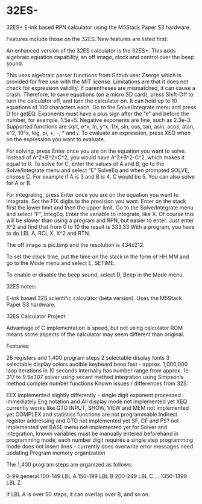 # 32ES-
32ES+ E-ink based RPN calculator using the M5Stack Paper S3 hardware.

Features include those on the 32ES.  New features are listed first:

An enhanced version of the 32ES calculator is the 32ES+.  This adds algebraic equation capability, an off image, clock and control over the beep sound.

This uses algebraic parser functions from Github user Zserge which is provided for free use with the MIT license.  Limitations are that it does not check for expression validity.  If parentheses are mismatched, it can cause a crash.  Therefore, to save equations (on a micro SD card), press Shift-Off to turn the calculator off, and turn the calculator on.  It can hold up to 10 equations of 100 characters each.  Go to the Solve/Integrate menu and press D for getEQ.  Exponents must have a plus sign after the “e” and before the number, for example, 1.5e+5.  Negative exponents are fine, such as 2.3e-3.  Supported functions are sqrt, e^x, ln, y^x, 1/x, sin, cos, tan, asin, acos, atan, x^2, 10^x, log, pi, +, -, * and /.  To evaluate an expression, press XEQ when on the expression you want to evaluate.

For solving, press Enter once you are on the equation you want to solve.  Instead of A^2+B^2=C^2, you would have A^2+B^2-C^2, which makes it equal to 0.  To solve for C, enter the values of A and B, go to the Solve/Integrate menu and select “E” SolveEq and when prompted SOLVE, choose C.  For example if A is 3 and B is 4, C would be 5.  You can also solve for A or B.

For integrating, press Enter once you are on the equation you want to integrate.  Set the FIX digits to the precision you want.  Enter on the stack first the lower limit and then the upper limit.  Go to the Solve/Integrate menu and select “F”, IntegEq.  Enter the variable to integrate, like X.  Of course this will be slower than using a program and RPN, but easier to enter.  Just enter X^2 and find that from 0 to 10 the result is 333.33  With a program, you have to do LBL A, RCL X, X^2 and RTN.

The off image is pic.bmp and the resolution is 434x212.

To set the clock time, put the time on the stack in the form of HH.MM and go to the Mode menu and select E, SETIME.

To enable or disable the beep sound, select D, Beep in the Mode menu.

32ES notes:

E-ink based 32S scientific calculator (beta version). Uses the M5Stack Paper S3 hardware.

32ES Calculator Project

Advantage of C implementation is speed, but not using calculator ROM means some aspects of the calculator may seem different than original.

Features:

26 registers and 1,400 program steps 2 selectable display fonts 3 selectable display colors audible keyboard beep fast - approx. 1,000,000 loop iterations in 10 seconds internally has number range from approx. 1e-317 to 9.9e307 solver using secant method integration using Simpson’s method complex number functions Known issues / differences from 32S:

EEX implemented slightly differently - single digit exponent processed immediately Eng notation and All display mode not implemented yet XEQ currently works like GTO INPUT, SHOW, VIEW and MEM not implemented yet COMPLEX and statistics functions are not programmable Indirect register addressing and GTO not implemented yet SF, CF and FS? not implemented yet BASE menu not implemented yet for Solver and integration, known variables must be manually entered beforehand in programming mode, each number digit requires a single step programming mode does not insert lines - currently does overwrite error messages need updating Program memory organization

The 1,400 program steps are organized as follows:

0-99 general 100-149 LBL A 150-199 LBL B 200-249 LBL C … 1350-1399 LBL Z

If LBL A is over 50 steps, it can overlap over B, and so on.

